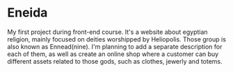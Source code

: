 # Eneida

 My first project during front-end course. It's a website about egyptian religion, mainly focused on deities worshipped by Heliopolis. Those group is also known as Ennead(nine). I'm planning to add a separate description for each of them, as well as create an online shop where a customer can buy different assets related to those gods, such as clothes, jewerly and totems.